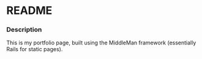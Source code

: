 # README 

### Description

This is my portfolio page, built using the MiddleMan framework (essentially Rails for static pages).
